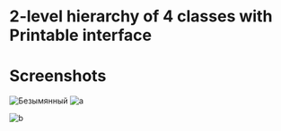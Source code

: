 # 2-level hierarchy of 4 classes with Printable interface
# Screenshots
![Безымянный](https://user-images.githubusercontent.com/72886935/178330694-83957e57-1bf7-4c6c-a402-334f17ca5433.png)
![a](https://user-images.githubusercontent.com/72886935/178330699-a47a4b76-0993-4c3a-91a0-359d453108d0.png)

![b](https://user-images.githubusercontent.com/72886935/178330568-b694ef79-4c17-4b53-9ebd-1cc4d366178c.png)
